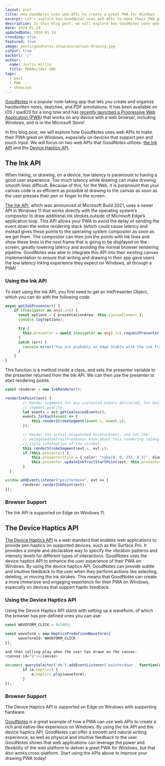 ```yaml
---
layout: post
title: How GoodNotes uses web APIs to create a great PWA for Windows
excerpt: Let's explore how GoodNotes uses web APIs to make their PWA great on Windows, especially on devices that support pen and touch input.
description: In this blog post, we will explore how GoodNotes uses web APIs to make their PWA great on Windows, especially on devices that support pen and touch input.
date: 2024-01-24
updatedDate: 2024-01-24
trending: true
featured: true
image: posts/goodnotes-showcase/person-drawing.jpg
isPost: true
backUrl: '/'
author:
  name: Justin Willis
  title: PWABuilder SWE
tags:
  - post
  - PWA
  - showcase
---
```


[GoodNotes](https://www.goodnotes.com/) is a popular note-taking app that lets you create and organize handwritten notes, sketches, and PDF annotations. It has been available on iOS / ipadOS for a long time and has [recently launched a Progressive Web Application (PWA)](https://www.goodnotes.com/windows) that works on any device with a web browser, including Windows, and is in the Microsoft Store!

In this blog post, we will explore how GoodNotes uses web APIs to make their PWA great on Windows, especially on devices that support pen and touch input. We will focus on two web APIs that GoodNotes utilizes: [the Ink API](https://blogs.windows.com/msedgedev/2021/08/18/enhancing-inking-on-the-web/) and the [Device Haptics API](https://github.com/MicrosoftEdge/MSEdgeExplainers/blob/main/HapticsDevice/explainer.md).

## The Ink API

When Inking, or drawing, on a device, low latency is paramount to having a good user experience. Too much latency while drawing can make drawing smooth lines difficult. Because of this, for the Web, it is paramount that your canvas code is as efficient as possible at drawing to the canvas as soon as the user presses their pen or finger to the screen.

[The Ink API](https://blogs.windows.com/msedgedev/2021/08/18/enhancing-inking-on-the-web/), which was announced at Microsoft Build 2021, uses a newer API in Windows 11 that works directly with the operating system’s compositor to draw additional ink strokes outside of Microsoft Edge’s application loop. This API allows your PWA to avoid the delay of sending the event down the entire rendering stack (which could cause latency and instead gives these points to the operating system compositor as soon as we get them. The compositor can then join the points with ink lines and show these lines in the next frame that is going to be displayed on the screen, greatly lowering latency and avoiding the normal browser rendering pipeline. GoodNotes was able to integrate this API into their existing canvas implementation to ensure that writing and drawing in their app gave users the low latency inking experience they expect on Windows, all through a PWA!

### Using the Ink API
To start using the Ink API, you first need to get an InkPresenter Object, which you can do with the following code:

```typescript
async getInkPresenter() {
    if ((navigator as any).ink) {
      const options = { presentationArea: this.canvasElement };
      console.log(options);

      try {
        this.presenter = await (navigator as any).ink.requestPresenter(options);
      }
      catch (err) {
        console.error("You are probably on Edge Stable with the ink flag turned on, this impl is broken");
      }
    }
}
```


This function is a method inside a class, and sets the presenter variable to the presenter returned from the Ink API. We can then use the presenter to start rendering points.

```typescript
const renderer = new InkRenderer();

renderInkPoint(evt) {
        // Render segments for any coalesced events delivered, for best possible
        // segment quality.
        let events = evt.getCoalescedEvents();
        events.forEach(event => {
            this.renderStrokeSegment(event.x, event.y);
        });

        // Render the actual dispatched PointerEvent, and let the
        // DelegatedInkTrailPresenter know about this rendering (along with
        // style information of the stroke).
        this.renderStrokeSegment(evt.x, evt.y);
        if (this.presenter) {
            this.presenterStyle = { color: "rgba(0, 0, 255, 0.5)", diameter: 4 * evt.pressure };
            this.presenter.updateInkTrailStartPoint(evt, this.presenterStyle);
        }
  }

window.addEventListener("pointermove", evt => {
        renderer.renderInkPoint(evt);
});  
```

### Browser Support
The Ink API is supported on Edge on Windows 11.


## The Device Haptics API

[The Device Haptics API](https://github.com/MicrosoftEdge/MSEdgeExplainers/blob/main/HapticsDevice/explainer.md) is a web standard that enables web applications to provide pen haptics on supported devices, such as the Surface Pro. It provides a simple and declarative way to specify the vibration patterns and intensity levels for different types of interactions.
GoodNotes uses the device haptics API to enhance the user experience of their PWA on Windows. By using the device haptics API, GoodNotes can provide subtle and intuitive feedback to the user when they perform actions like selecting, deleting, or moving the ink strokes. This means that GoodNotes can create a more immersive and engaging experience for their PWA on Windows, especially on devices that support haptic feedback.

### Using the Device Haptics API
Using the Device Haptics API starts with setting up a waveform, of which the browser has pre-defined ones you can use:

```typescript
const WAVEFORM_CLICK = 0x1003;

const waveform = new HapticsPredefinedWaveform({
      waveformId: WAVEFORM_CLICK
});

and then calling play when the user has drawn on the canvas:
<canvas id="b"></canvas>

document.querySelector('#b').addEventListener('pointerdown', function(e) {
        if (e.haptics) {
            e.haptics.play(waveform);
        }
});
```

### Browser Support
The Device Haptics API is supported on Edge on Windows with supporting hardware. 


[GoodNotes](https://www.goodnotes.com/) is a great example of how a PWA can use web APIs to create a rich and native-like experience on Windows. By using the Ink API and the device haptics API, GoodNotes can offer a smooth and natural writing experience, as well as physical and intuitive feedback to the user. GoodNotes shows that web applications can leverage the power and flexibility of the web platform to deliver a great PWA for Windows, but that also works cross-platform. Start using the APIs above to improve your drawing PWA today!

